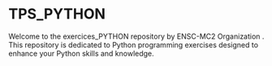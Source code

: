 # TPS_PYTHON
Welcome to the exercices_PYTHON repository by ENSC-MC2 Organization . This repository is dedicated to Python programming exercises designed to enhance your Python skills and knowledge.
